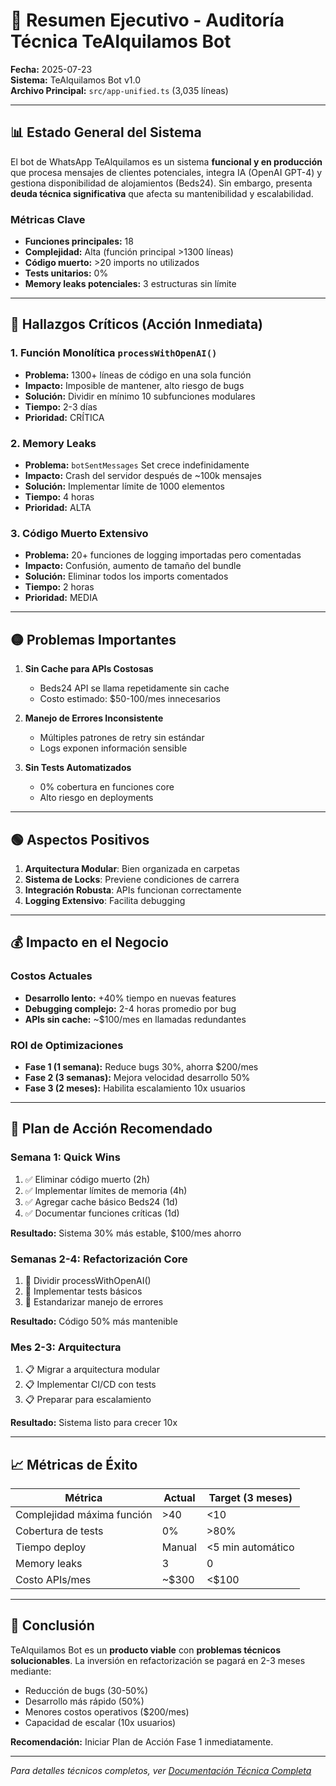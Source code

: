 # 🎯 Resumen Ejecutivo - Auditoría Técnica TeAlquilamos Bot

**Fecha:** 2025-07-23  
**Sistema:** TeAlquilamos Bot v1.0  
**Archivo Principal:** `src/app-unified.ts` (3,035 líneas)

---

## 📊 Estado General del Sistema

El bot de WhatsApp TeAlquilamos es un sistema **funcional y en producción** que procesa mensajes de clientes potenciales, integra IA (OpenAI GPT-4) y gestiona disponibilidad de alojamientos (Beds24). Sin embargo, presenta **deuda técnica significativa** que afecta su mantenibilidad y escalabilidad.

### Métricas Clave
- **Funciones principales:** 18
- **Complejidad:** Alta (función principal >1300 líneas)
- **Código muerto:** >20 imports no utilizados
- **Tests unitarios:** 0%
- **Memory leaks potenciales:** 3 estructuras sin límite

---

## 🔴 Hallazgos Críticos (Acción Inmediata)

### 1. **Función Monolítica `processWithOpenAI()`**
- **Problema:** 1300+ líneas de código en una sola función
- **Impacto:** Imposible de mantener, alto riesgo de bugs
- **Solución:** Dividir en mínimo 10 subfunciones modulares
- **Tiempo:** 2-3 días
- **Prioridad:** CRÍTICA

### 2. **Memory Leaks**
- **Problema:** `botSentMessages` Set crece indefinidamente
- **Impacto:** Crash del servidor después de ~100k mensajes
- **Solución:** Implementar límite de 1000 elementos
- **Tiempo:** 4 horas
- **Prioridad:** ALTA

### 3. **Código Muerto Extensivo**
- **Problema:** 20+ funciones de logging importadas pero comentadas
- **Impacto:** Confusión, aumento de tamaño del bundle
- **Solución:** Eliminar todos los imports comentados
- **Tiempo:** 2 horas
- **Prioridad:** MEDIA

---

## 🟡 Problemas Importantes

1. **Sin Cache para APIs Costosas**
   - Beds24 API se llama repetidamente sin cache
   - Costo estimado: $50-100/mes innecesarios

2. **Manejo de Errores Inconsistente**
   - Múltiples patrones de retry sin estándar
   - Logs exponen información sensible

3. **Sin Tests Automatizados**
   - 0% cobertura en funciones core
   - Alto riesgo en deployments

---

## 🟢 Aspectos Positivos

1. **Arquitectura Modular**: Bien organizada en carpetas
2. **Sistema de Locks**: Previene condiciones de carrera
3. **Integración Robusta**: APIs funcionan correctamente
4. **Logging Extensivo**: Facilita debugging

---

## 💰 Impacto en el Negocio

### Costos Actuales
- **Desarrollo lento:** +40% tiempo en nuevas features
- **Debugging complejo:** 2-4 horas promedio por bug
- **APIs sin cache:** ~$100/mes en llamadas redundantes

### ROI de Optimizaciones
- **Fase 1 (1 semana):** Reduce bugs 30%, ahorra $200/mes
- **Fase 2 (3 semanas):** Mejora velocidad desarrollo 50%
- **Fase 3 (2 meses):** Habilita escalamiento 10x usuarios

---

## 🚀 Plan de Acción Recomendado

### Semana 1: Quick Wins
1. ✅ Eliminar código muerto (2h)
2. ✅ Implementar límites de memoria (4h)
3. ✅ Agregar cache básico Beds24 (1d)
4. ✅ Documentar funciones críticas (1d)

**Resultado:** Sistema 30% más estable, $100/mes ahorro

### Semanas 2-4: Refactorización Core
1. 🔧 Dividir processWithOpenAI()
2. 🔧 Implementar tests básicos
3. 🔧 Estandarizar manejo de errores

**Resultado:** Código 50% más mantenible

### Mes 2-3: Arquitectura
1. 📋 Migrar a arquitectura modular
2. 📋 Implementar CI/CD con tests
3. 📋 Preparar para escalamiento

**Resultado:** Sistema listo para crecer 10x

---

## 📈 Métricas de Éxito

| Métrica | Actual | Target (3 meses) |
|---------|--------|------------------|
| Complejidad máxima función | >40 | <10 |
| Cobertura de tests | 0% | >80% |
| Tiempo deploy | Manual | <5 min automático |
| Memory leaks | 3 | 0 |
| Costo APIs/mes | ~$300 | <$100 |

---

## 🎯 Conclusión

TeAlquilamos Bot es un **producto viable** con **problemas técnicos solucionables**. La inversión en refactorización se pagará en 2-3 meses mediante:
- Reducción de bugs (30-50%)
- Desarrollo más rápido (50%)
- Menores costos operativos ($200/mes)
- Capacidad de escalar (10x usuarios)

**Recomendación:** Iniciar Plan de Acción Fase 1 inmediatamente.

---

*Para detalles técnicos completos, ver [Documentación Técnica Completa](./TECHNICAL_DOCUMENTATION_COMPLETE.md)*